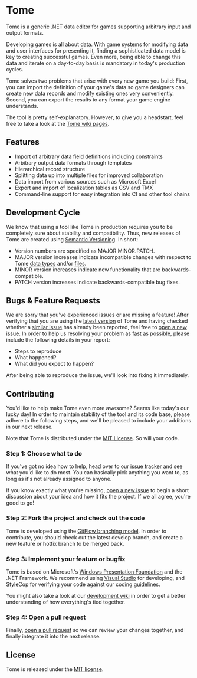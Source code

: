 # Tome

Tome is a generic .NET data editor for games supporting arbitrary input and output formats.

Developing games is all about data. With game systems for modifying data and user interfaces for presenting it, finding a sophisticated data model is key to creating successful games. Even more, being able to change this data and iterate on a day-to-day basis is mandatory in today's production cycles.

Tome solves two problems that arise with every new game you build: First, you can import the definition of your game's data so game designers can create new data records and modify existing ones very conveniently. Second, you can export the results to any format your game engine understands.

The tool is pretty self-explanatory. However, to give you a headstart, feel free to take a look at the [Tome wiki pages](https://github.com/npruehs/game-data-editor/wiki).

## Features

* Import of arbitrary data field definitions including constraints
* Arbitrary output data formats through templates
* Hierarchical record structure
* Splitting data up into multiple files for improved collaboration
* Data import from various sources such as Microsoft Excel
* Export and import of localization tables as CSV and TMX
* Command-line support for easy integration into CI and other tool chains

## Development Cycle

We know that using a tool like Tome in production requires you to be completely sure about stability and compatibility. Thus, new releases of Tome are created using [Semantic Versioning](http://semver.org/). In short:

* Version numbers are specified as MAJOR.MINOR.PATCH.
* MAJOR version increases indicate incompatible changes with respect to Tome [data types](https://github.com/npruehs/game-data-editor/wiki/Data-Types) and/or [files](https://github.com/npruehs/game-data-editor/wiki/Project-Structure).
* MINOR version increases indicate new functionality that are backwards-compatible.
* PATCH version increases indicate backwards-compatible bug fixes.

## Bugs & Feature Requests

We are sorry that you've experienced issues or are missing a feature! After verifying that you are using the [latest version](https://github.com/npruehs/game-data-editor/releases) of Tome and having checked whether a [similar issue](https://github.com/npruehs/game-data-editor/issues) has already been reported, feel free to [open a new issue](https://github.com/npruehs/game-data-editor/issues/new). In order to help us resolving your problem as fast as possible, please include the following details in your report:

* Steps to reproduce
* What happened?
* What did you expect to happen?

After being able to reproduce the issue, we'll look into fixing it immediately.

## Contributing

You'd like to help make Tome even more awesome? Seems like today's our lucky day! In order to maintain stability of the tool and its code base, please adhere to the following steps, and we'll be pleased to include your additions in our next release.

Note that Tome is distributed under the [MIT License](https://github.com/npruehs/game-data-editor/blob/master/LICENSE). So will your code.

### Step 1: Choose what to do

If you've got no idea how to help, head over to our [issue tracker](https://github.com/npruehs/game-data-editor/issues) and see what you'd like to do most. You can basically pick anything you want to, as long as it's not already assigned to anyone.

If you know exactly what you're missing, [open a new issue](https://github.com/npruehs/game-data-editor/issues/new) to begin a short discussion about your idea and how it fits the project. If we all agree, you're good to go!

### Step 2: Fork the project and check out the code

Tome is developed using the [GitFlow branching model](http://nvie.com/posts/a-successful-git-branching-model/). In order to contribute, you should check out the latest develop branch, and create a new feature or hotfix branch to be merged back.

### Step 3: Implement your feature or bugfix

Tome is based on Microsoft's [Windows Presentation Foundation](https://msdn.microsoft.com/en-us/library/ms754130(v=vs.110).aspx) and the .NET Framework. We recommend using [Visual Studio](https://www.visualstudio.com/en-us/downloads/visual-studio-2015-downloads-vs.aspx) for developing, and [StyleCop](http://stylecop.codeplex.com/) for verifying your code against our [coding guidelines](https://msdn.microsoft.com/en-us/library/ff926074.aspx).

You might also take a look at our [development wiki](https://github.com/npruehs/game-data-editor/wiki) in order to get a better understanding of how everything's tied together.

### Step 4: Open a pull request

Finally, [open a pull request](https://help.github.com/articles/using-pull-requests/) so we can review your changes together, and finally integrate it into the next release.

## License

Tome is released under the [MIT license](https://github.com/npruehs/game-data-editor/blob/master/LICENSE).
